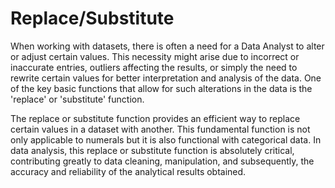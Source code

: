 # Replace/Substitute

When working with datasets, there is often a need for a Data Analyst to alter or adjust certain values. This necessity might arise due to incorrect or inaccurate entries, outliers affecting the results, or simply the need to rewrite certain values for better interpretation and analysis of the data. One of the key basic functions that allow for such alterations in the data is the 'replace' or 'substitute' function.

The replace or substitute function provides an efficient way to replace certain values in a dataset with another. This fundamental function is not only applicable to numerals but it is also functional with categorical data. In data analysis, this replace or substitute function is absolutely critical, contributing greatly to data cleaning, manipulation, and subsequently, the accuracy and reliability of the analytical results obtained.